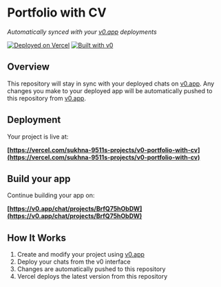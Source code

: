 # Portfolio with CV

*Automatically synced with your [v0.app](https://v0.app) deployments*

[![Deployed on Vercel](https://img.shields.io/badge/Deployed%20on-Vercel-black?style=for-the-badge&logo=vercel)](https://vercel.com/sukhna-9511s-projects/v0-portfolio-with-cv)
[![Built with v0](https://img.shields.io/badge/Built%20with-v0.app-black?style=for-the-badge)](https://v0.app/chat/projects/BrfQ75hObDW)

## Overview

This repository will stay in sync with your deployed chats on [v0.app](https://v0.app).
Any changes you make to your deployed app will be automatically pushed to this repository from [v0.app](https://v0.app).

## Deployment

Your project is live at:

**[https://vercel.com/sukhna-9511s-projects/v0-portfolio-with-cv](https://vercel.com/sukhna-9511s-projects/v0-portfolio-with-cv)**

## Build your app

Continue building your app on:

**[https://v0.app/chat/projects/BrfQ75hObDW](https://v0.app/chat/projects/BrfQ75hObDW)**

## How It Works

1. Create and modify your project using [v0.app](https://v0.app)
2. Deploy your chats from the v0 interface
3. Changes are automatically pushed to this repository
4. Vercel deploys the latest version from this repository

